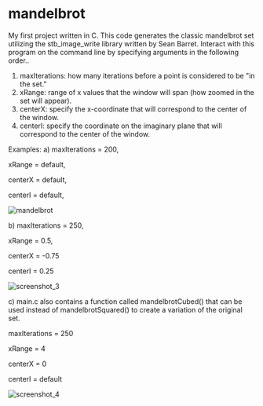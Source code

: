 # mandelbrot
My first project written in C.  This code generates the classic mandelbrot set utilizing the stb_image_write library 
written by Sean Barret.  Interact with this program on the command line by specifying arguments in the following order..

1. maxIterations: how many iterations before a point is considered to be "in the set."
2. xRange: range of x values that the window will span (how zoomed in the set will appear).
3. centerX: specify the x-coordinate that will correspond to the center of the window.
4. centerI: specify the coordinate on the imaginary plane that will correspond to the center of the window.

Examples:
a) 
maxIterations = 200,

xRange = default,

centerX = default,

centerI = default,

![mandelbrot](https://user-images.githubusercontent.com/36753018/60391514-cf047280-9aa4-11e9-9455-cf21840d4d6f.png)

b) 
maxIterations = 250,

xRange = 0.5,

centerX = -0.75

centerI = 0.25

![screenshot_3](https://user-images.githubusercontent.com/36753018/60469457-93d38200-9c11-11e9-86b2-0a2f72685359.png)

c) main.c also contains a function called mandelbrotCubed() that can be used instead of mandelbrotSquared() to create
   a variation of the original set.  
   
   maxIterations = 250
   
   xRange = 4
   
   centerX = 0
   
   centerI = default
   
   
![screenshot_4](https://user-images.githubusercontent.com/36753018/60470014-a9e24200-9c13-11e9-8f97-13e4a421ec4b.png)
